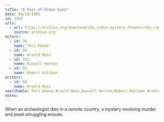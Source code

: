 ```yaml
---
title: "A Pair of Green Eyes"
date: 08/10/1982
id: 1359
urls: 
  - url: https://archive.org/download/cbs_radio_mystery_theater/cbs_radio_mystery_theater-1351-1399.zip/cbs_radio_mystery_theater-1351-1399%2Fcbsrmt_1359_a_pair_of_green_eyes.mp3
    source: archive-org
actors:  
  - id: 26
    name: Teri Keane  
  - id: 64
    name: Arnold Moss  
  - id: 151
    name: Russell Horton  
  - id: 91
    name: Robert Kaliban
writers:  
  - id: 64
    name: Arnold Moss
searchable: Teri Keane,Arnold Moss,Russell Horton,Robert Kaliban Arnold Moss
notes:  
---
```

When an archeologist dies in a remote country, a mystery involving murder and jewel smuggling ensues.